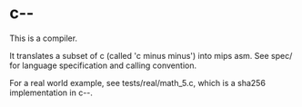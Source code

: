 # c--

This is a compiler.

It translates a subset of c (called 'c minus minus') into mips asm.
See spec/ for language specification and calling convention.

For a real world example, see tests/real/math_5.c, which is a sha256 implementation in c--.
